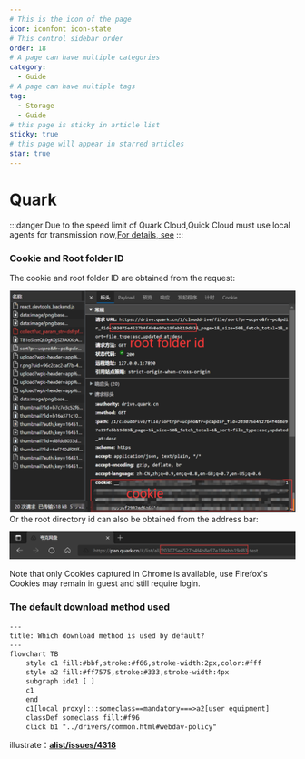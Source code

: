 ```yaml
---
# This is the icon of the page
icon: iconfont icon-state
# This control sidebar order
order: 18
# A page can have multiple categories
category:
  - Guide
# A page can have multiple tags
tag:
  - Storage
  - Guide
# this page is sticky in article list
sticky: true
# this page will appear in starred articles
star: true
---
```


# Quark

:::danger
Due to the speed limit of Quark Cloud,Quick Cloud must use local agents for transmission now,[For details, see](https://github.com/alist-org/alist/issues/4318#issuecomment-1536214188)
:::

### **Cookie and Root folder ID**

The cookie and root folder ID are obtained from the request:

![quark](/img/drivers/quark.png)
Or the root directory id can also be obtained from the address bar:

![url](/img/drivers/quark-rootid.png)

Note that only Cookies captured in Chrome is available, use Firefox's Cookies may remain in guest and still require login.

### **The default download method used**


```mermaid
---
title: Which download method is used by default?
---
flowchart TB
    style c1 fill:#bbf,stroke:#f66,stroke-width:2px,color:#fff
    style a2 fill:#ff7575,stroke:#333,stroke-width:4px
    subgraph ide1 [ ]
    c1
    end
    c1[local proxy]:::someclass==mandatory===>a2[user equipment]
    classDef someclass fill:#f96
    click b1 "../drivers/common.html#webdav-policy"
```

illustrate：[**alist/issues/4318**](https://github.com/alist-org/alist/issues/4318#issuecomment-1536214188)